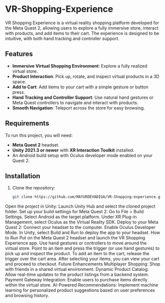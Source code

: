 # VR-Shopping-Experience

VR Shopping Experience is a virtual reality shopping platform developed for the Meta Quest 2, allowing users to explore a fully immersive store, interact with products, and add items to their cart. The experience is designed to be intuitive, with both hand tracking and controller support.

## Features

- **Immersive Virtual Shopping Environment**: Explore a fully realized virtual store.
- **Product Interaction**: Pick up, rotate, and inspect virtual products in a 3D space.
- **Add to Cart**: Add items to your cart with a simple gesture or button press.
- **Hand Tracking and Controller Support**: Use natural hand gestures or Meta Quest controllers to navigate and interact with products.
- **Smooth Navigation**: Teleport across the store for easy browsing.

## Requirements

To run this project, you will need:

- **Meta Quest 2** headset.
- **Unity 2021.3 or newer** with **XR Interaction Toolkit** installed.
- An Android build setup with Oculus developer mode enabled on your Quest 2.

## Installation

1. Clone the repository:
   ```bash
   git clone https://github.com/MAYURDEVADIGA/VR-Shopping-experience.git

Open the project in Unity:
Launch Unity Hub and select the cloned project folder.
Set up your build settings for Meta Quest 2:
Go to File > Build Settings.
Select Android as the target platform.
Under XR Plug-in Management, select Oculus as the Virtual Reality SDK.
Deploy to your Meta Quest 2:
Connect your headset to the computer.
Enable Oculus Developer Mode.
In Unity, select Build and Run to deploy the app to your headset.
How to Run
Put on the Meta Quest 2 headset and launch the VR Shopping Experience app.
Use hand gestures or controllers to move around the virtual store.
Point to an item and press the trigger (or use hand gestures) to pick up and inspect the product.
To add an item to the cart, release the trigger over the cart area.
After selecting your items, you can view your cart and proceed to checkout.
Future Enhancements
Multiplayer Shopping: Shop with friends in a shared virtual environment.
Dynamic Product Catalog: Allow real-time updates to the product listings from a backend system.
Payment Gateway Integration: Enable users to purchase items directly within the virtual store.
AI-Powered Recommendations: Implement machine learning for personalized product suggestions based on user preferences and browsing history.
